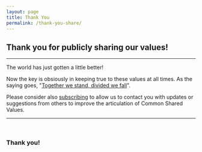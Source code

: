 ```yaml
---
layout: page
title: Thank You
permalink: /thank-you-share/
---
```


## Thank you for publicly sharing our values!

-------

The world has just gotten a little better!

Now the key is obsiously in keeping true to these values at all times. As the saying goes, "[Together we stand, divided we fall](https://www.youtube.com/watch?v=jQcBwE6j09U)".

Please consider also [subscribing](/subscribe) to allow us to contact you with updates or suggestions from others to improve the articulation of Common Shared Values.

------

<br>

### Thank you!

